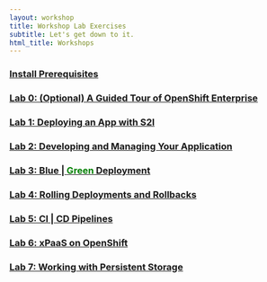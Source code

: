 ```yaml
---
layout: workshop
title: Workshop Lab Exercises
subtitle: Let's get down to it.
html_title: Workshops
---
```


### <a id="lab0" class="anchor" href="workshop-prerequisites.html" aria-hidden="true"><span aria-hidden="true" class="octicon octicon-link"></span>Install Prerequisites</a>

### <a id="lab0" class="anchor" href="workshop-lab0.html" aria-hidden="true"><span aria-hidden="true" class="octicon octicon-link"></span>Lab 0: (Optional) A Guided Tour of OpenShift Enterprise</a>

### <a id="lab1" class="anchor" href="workshop-lab1.html" aria-hidden="true"><span aria-hidden="true" class="octicon octicon-link"></span>Lab 1: Deploying an App with S2I</a>

### <a id="lab2" class="anchor" href="workshop-lab2.html" aria-hidden="true"><span aria-hidden="true" class="octicon octicon-link"></span>Lab 2: Developing and Managing Your Application</a>

### <a id="lab3" class="anchor" href="workshop-lab3.html" aria-hidden="true"><span aria-hidden="true" class="octicon octicon-link"></span>Lab 3: Blue | <font color="green">Green</font> Deployment</a>

### <a id="lab4" class="anchor" href="workshop-lab4.html" aria-hidden="true"><span aria-hidden="true" class="octicon octicon-link"></span>Lab 4: Rolling Deployments and Rollbacks</a>

### <a id="lab5" class="anchor" href="workshop-lab5.html" aria-hidden="true"><span aria-hidden="true" class="octicon octicon-link"></span>Lab 5: CI | CD Pipelines</a>

### <a id="lab6" class="anchor" href="workshop-lab6.html" aria-hidden="true"><span aria-hidden="true" class="octicon octicon-link"></span>Lab 6: xPaaS on OpenShift</a>

### <a id="lab7" class="anchor" href="workshop-lab7.html" aria-hidden="true"><span aria-hidden="true" class="octicon octicon-link"></span>Lab 7: Working with Persistent Storage</a>

 